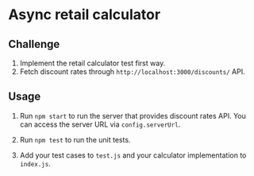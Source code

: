 # Async retail calculator

## Challenge

1. Implement the retail calculator test first way.
2. Fetch discount rates through `http://localhost:3000/discounts/` API.

## Usage

1. Run `npm start` to run the server that provides discount rates API. You can access the server URL via `config.serverUrl`.

2. Run `npm test` to run the unit tests.

3. Add your test cases to `test.js` and your calculator implementation to `index.js`.
